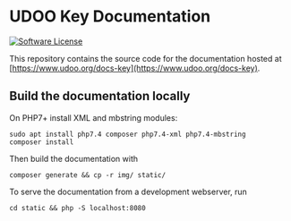 # UDOO Key Documentation

[![Software License](https://img.shields.io/badge/license-MIT-brightgreen.svg?style=flat-square)](https://github.com/UDOOboard/Key-Docs/LICENSE)

This repository contains the source code for the documentation hosted at [https://www.udoo.org/docs-key](https://www.udoo.org/docs-key).


## Build the documentation locally
On PHP7+ install XML and mbstring modules:

    sudo apt install php7.4 composer php7.4-xml php7.4-mbstring
    composer install

Then build the documentation with

    composer generate && cp -r img/ static/

To serve the documentation from a development webserver, run

    cd static && php -S localhost:8080

